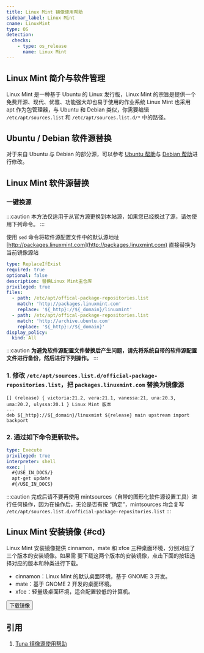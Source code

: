 ```yaml
---
title: Linux Mint 镜像使用帮助
sidebar_label: Linux Mint
cname: LinuxMint
type: OS
detection:
  checks:
    - type: os_release
      name: Linux Mint
---
```


## Linux Mint 简介与软件管理
Linux Mint 是一种基于 Ubuntu 的 Linux 发行版，Linux Mint 的宗旨是提供一个免费开源、现代、优雅、功能强大却也易于使用的作业系统
Linux Mint 也采用 apt 作为包管理器，与 Ubuntu 和 Debian 类似，你需要编辑 `/etc/apt/sources.list` 和 `/etc/apt/sources.list.d/*` 中的路径。


## Ubuntu / Debian 软件源替换

对于来自 Ubuntu 与 Debian 的部分源，可以参考 [Ubuntu 帮助](./ubuntu)与 [Debian 帮助](./debian)进行修改。

## Linux Mint 软件源替换

### 一键换源

:::caution
本方法仅适用于从官方源更换到本站源，如果您已经换过了源，请勿使用下列命令。
:::

使用 `sed` 命令将软件源配置文件中的默认源地址 [http://packages.linuxmint.com](http://packages.linuxmint.com) 直接替换为当前镜像源站

```yaml cli
type: ReplaceIfExist
required: true
optional: false
description: 替换Linux Mint主仓库
privileged: true
files:
  - path: /etc/apt/offical-package-repositories.list
    match: 'http://packages.linuxmint.com'
    replace: '${_http}://${_domain}/linuxmint'
  - path: /etc/apt/offical-package-repositories.list
    match: 'http://archive.ubuntu.com'
    replace: '${_http}://${_domain}'
display_policy:
  kind: All
```

:::caution
**为避免软件源配置文件替换后产生问题，请先将系统自带的软件源配置文件进行备份，然后进行下列操作。**
:::

### 1. 修改 `/etc/apt/sources.list.d/official-package-repositories.list`，把 `packages.linuxmint.com` 替换为镜像源

```deb varcode
[] (release) { victoria:21.2, vera:21.1, vanessa:21, una:20.3, uma:20.2, ulyssa:20.1 } Linux Mint 版本
---
deb ${_http}://${_domain}/linuxmint ${release} main upstream import backport
```

### 2. 通过如下命令更新软件。

```yaml cli
type: Execute
privileged: true
interpreter: shell
exec: |
  #{USE_IN_DOCS/}
  apt-get update
  #{/USE_IN_DOCS}
```

:::caution
完成后请不要再使用 mintsources（自带的图形化软件源设置工具）进行任何操作，因为在操作后，无论是否有按 “确定”，mintsources 均会复写 `/etc/apt/sources.list.d/official-package-repositories.list`
:::



## Linux Mint 安装镜像 {#cd}
Linux Mint 安装镜像提供 cinnamon，mate 和 xfce 三种桌面环境，分别对应了三个版本的安装镜像。如果需
要下载这两个版本的安装镜像，点击下面的按钮选择对应的版本和种类进行下载。

- cinnamon：Linux Mint 的默认桌面环境，基于 GNOME 3 开发。
- mate：基于 GNOME 2 开发的桌面环境。
- xfce：轻量级桌面环境，适合配置较低的计算机。

<a href="/release?release=Linux%20Mint">
    <button className="button button--primary">
    下载镜像
    </button>
</a>

## 引用
1. [Tuna 镜像源使用帮助](https://mirrors.tuna.tsinghua.edu.cn/help/linuxmint/)  
